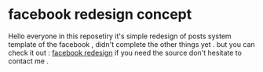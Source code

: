 # facebook redesign concept
Hello everyone in this reposetiry it's simple redesign of posts system template of the facebook , didn't complete the other things yet .
but you can check it out : [facebook redesign](https://oucifkarim01.github.io/facebookredesign/)
if you need the source don't hesitate to contact me .
